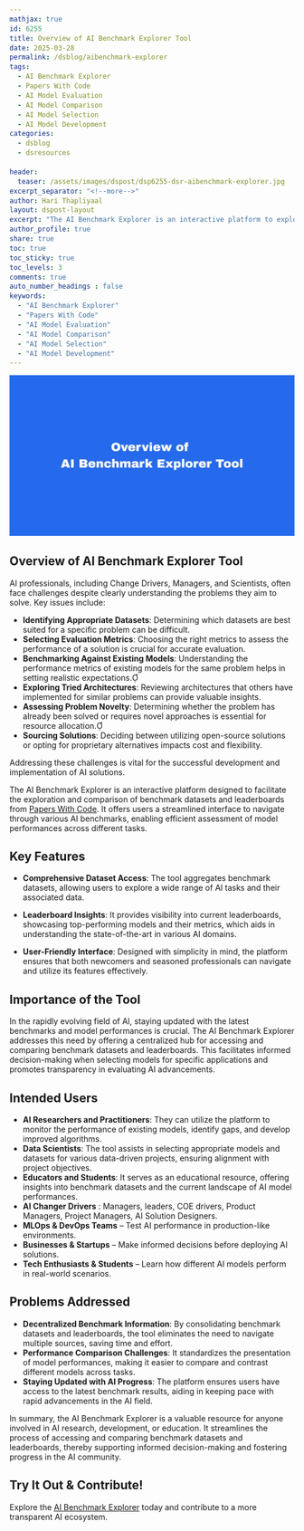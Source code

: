 ```yaml
---
mathjax: true
id: 6255
title: Overview of AI Benchmark Explorer Tool
date: 2025-03-28
permalink: /dsblog/aibenchmark-explorer
tags:
  - AI Benchmark Explorer
  - Papers With Code
  - AI Model Evaluation
  - AI Model Comparison
  - AI Model Selection
  - AI Model Development
categories:
  - dsblog
  - dsresources

header:
  teaser: /assets/images/dspost/dsp6255-dsr-aibenchmark-explorer.jpg
excerpt_separator: "<!--more-->"
author: Hari Thapliyaal
layout: dspost-layout
excerpt: "The AI Benchmark Explorer is an interactive platform to explore and compare benchmark datasets and leaderboards from Papers With Code. It offers users a streamlined interface to navigate through various AI benchmarks, enabling efficient assessment of model performances across different tasks."
author_profile: true
share: true
toc: true
toc_sticky: true
toc_levels: 3
comments: true
auto_number_headings : false
keywords:
  - "AI Benchmark Explorer"
  - "Papers With Code"
  - "AI Model Evaluation"
  - "AI Model Comparison"
  - "AI Model Selection"
  - "AI Model Development"
---
```


![AI Benchmark Explorer](/assets/images/dspost/dsp6255-dsr-aibenchmark-explorer.jpg)

## **Overview of AI Benchmark Explorer Tool**

AI professionals, including Change Drivers, Managers, and Scientists, often face challenges despite clearly understanding the problems they aim to solve. Key issues include:

- **Identifying Appropriate Datasets**: Determining which datasets are best suited for a specific problem can be difficult.
- **Selecting Evaluation Metrics**: Choosing the right metrics to assess the performance of a solution is crucial for accurate evaluation.
- **Benchmarking Against Existing Models**: Understanding the performance metrics of existing models for the same problem helps in setting realistic expectations.
- **Exploring Tried Architectures**: Reviewing architectures that others have implemented for similar problems can provide valuable insights.
- **Assessing Problem Novelty**: Determining whether the problem has already been solved or requires novel approaches is essential for resource allocation.
- **Sourcing Solutions**: Deciding between utilizing open-source solutions or opting for proprietary alternatives impacts cost and flexibility.

Addressing these challenges is vital for the successful development and implementation of AI solutions.

The AI Benchmark Explorer is an interactive platform designed to facilitate the exploration and comparison of benchmark datasets and leaderboards from [Papers With Code](https://paperswithcode.com/). It offers users a streamlined interface to navigate through various AI benchmarks, enabling efficient assessment of model performances across different tasks.

## **Key Features**

- **Comprehensive Dataset Access**: The tool aggregates benchmark datasets, allowing users to explore a wide range of AI tasks and their associated data.

- **Leaderboard Insights**: It provides visibility into current leaderboards, showcasing top-performing models and their metrics, which aids in understanding the state-of-the-art in various AI domains.

- **User-Friendly Interface**: Designed with simplicity in mind, the platform ensures that both newcomers and seasoned professionals can navigate and utilize its features effectively.

## **Importance of the Tool**

In the rapidly evolving field of AI, staying updated with the latest benchmarks and model performances is crucial. The AI Benchmark Explorer addresses this need by offering a centralized hub for accessing and comparing benchmark datasets and leaderboards. This facilitates informed decision-making when selecting models for specific applications and promotes transparency in evaluating AI advancements.

## **Intended Users**

- **AI Researchers and Practitioners**: They can utilize the platform to monitor the performance of existing models, identify gaps, and develop improved algorithms.
- **Data Scientists**: The tool assists in selecting appropriate models and datasets for various data-driven projects, ensuring alignment with project objectives.
- **Educators and Students**: It serves as an educational resource, offering insights into benchmark datasets and the current landscape of AI model performances.
- **AI Changer Drivers** : Managers, leaders, COE drivers, Product Managers, Project Managers, AI Solution Designers.
- **MLOps & DevOps Teams** – Test AI performance in production-like environments.
- **Businesses & Startups** – Make informed decisions before deploying AI solutions.
- **Tech Enthusiasts & Students** – Learn how different AI models perform in real-world scenarios.

## **Problems Addressed**

- **Decentralized Benchmark Information**: By consolidating benchmark datasets and leaderboards, the tool eliminates the need to navigate multiple sources, saving time and effort.
- **Performance Comparison Challenges**: It standardizes the presentation of model performances, making it easier to compare and contrast different models across tasks.
- **Staying Updated with AI Progress**: The platform ensures users have access to the latest benchmark results, aiding in keeping pace with rapid advancements in the AI field.

In summary, the AI Benchmark Explorer is a valuable resource for anyone involved in AI research, development, or education. It streamlines the process of accessing and comparing benchmark datasets and leaderboards, thereby supporting informed decision-making and fostering progress in the AI community.

## Try It Out & Contribute!
Explore the [AI Benchmark Explorer](https://aibenchmark-explorer.dasarpai.com) today and contribute to a more transparent AI ecosystem.